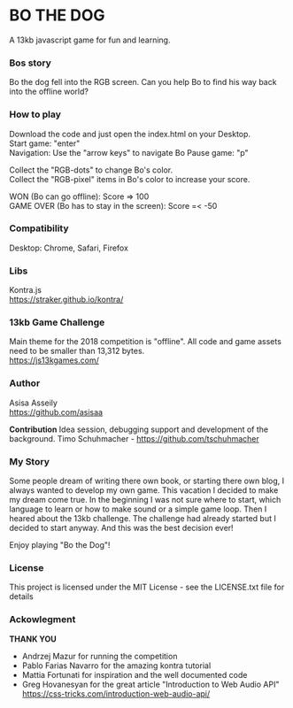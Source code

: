 # BO THE DOG
A 13kb javascript game for fun and learning.

### Bos story
Bo the dog fell into the RGB screen.
Can you help Bo to find his way back into the offline world?

### How to play
Download the code and just open the index.html on your Desktop.  
Start game: "enter"  
Navigation: Use the "arrow keys" to navigate Bo
Pause game: "p"

Collect the "RGB-dots" to change Bo's color.  
Collect the "RGB-pixel" items in Bo's color to increase your score.

WON (Bo can go offline): Score => 100  
GAME OVER (Bo has to stay in the screen): Score =< -50

### Compatibility
Desktop: Chrome, Safari, Firefox

### Libs
Kontra.js  
https://straker.github.io/kontra/

### 13kb Game Challenge
Main theme for the 2018 competition is "offline".
All code and game assets need to be smaller than 13,312 bytes.  
https://js13kgames.com/

### Author
Asisa Asseily  
https://github.com/asisaa

**Contribution**
Idea session, debugging support and development of the background. Timo Schuhmacher - https://github.com/tschuhmacher

### My Story
Some people dream of writing there own book, or starting there own blog,
I always wanted to develop my own game. This vacation I decided to make my dream come true.
In the beginning I was not sure where to start, which language to learn or
how to make sound or a simple game loop.
Then I heared about the 13kb challenge. The challenge had already started
but I decided to start anyway. And this was the best decision ever!

Enjoy playing "Bo the Dog"!

### License
This project is licensed under the MIT License - see the LICENSE.txt file for details

### Ackowlegment

**THANK YOU**
- Andrzej Mazur for running the competition
- Pablo Farias Navarro for the amazing kontra tutorial
- Mattia Fortunati for inspiration and the well documented code
- Greg Hovanesyan for the great article "Introduction to Web Audio API"  
https://css-tricks.com/introduction-web-audio-api/
